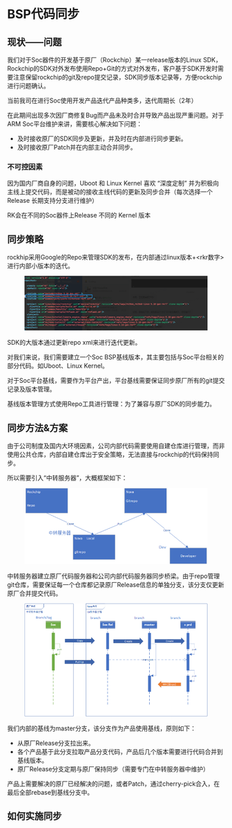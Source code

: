 # BSP代码同步

## 现状——问题

我们对于Soc器件的开发基于原厂（Rockchip）某一release版本的Linux SDK，Rockchip的SDK对外发布使用Repo+Git的方式对外发布，客户基于SDK开发时需要注意保留rockchip的git及repo提交记录，SDK同步版本记录等，方便rockchip进行问题确认。

当前我司在进行Soc使用开发产品迭代产品种类多，迭代周期长（2年）

在此期间出现多次因厂商修复Bug而产品未及时合并导致产品出现严重问题。对于ARM Soc平台维护来讲，需要核心解决如下问题：

* 及时接收原厂的SDK同步及更新，并及时在内部进行同步更新。
* 及时接收原厂Patch并在内部主动合并同步。

### 不可控因素

因为国内厂商自身的问题，Uboot 和 Linux Kernel 喜欢 “深度定制” 并为积极向主线上提交代码，而是被动的接收主线代码的更新及同步合并（每次选择一个Release 长期支持分支进行维护）

RK会在不同的Soc器件上Release 不同的 Kernel 版本

## 同步策略

rockhip采用Google的Repo来管理SDK的发布，在内部通过linux版本+\<rkr数字>进行内部小版本的迭代。

<figure><img src="../../.gitbook/assets/image (17).png" alt=""><figcaption></figcaption></figure>

SDK的大版本通过更新repo xml来进行迭代更新。

对我们来说，我们需要建立一个Soc BSP基线版本，其主要包括与Soc平台相关的部分代码。如Uboot、Linux Kernel。

对于Soc平台基线，需要作为平台产出，平台基线需要保证同步原厂所有的git提交记录及版本管理。

基线版本管理方式使用Repo工具进行管理：为了兼容与原厂SDK的同步能力。

## 同步方法&方案

由于公司制度及国内大环境因素，公司内部代码需要使用自建仓库进行管理，而非使用公共仓库，内部自建仓库出于安全策略，无法直接与rockchip的代码保持同步。

所以需要引入“中转服务器”，大概框架如下：

<figure><img src="../../.gitbook/assets/image (18).png" alt=""><figcaption></figcaption></figure>

中转服务器建立原厂代码服务器和公司内部代码服务器同步桥梁。由于repo管理git仓库，需要保证每一个仓库都记录原厂Release信息的单独分支，该分支仅更新原厂合并提交代码。

<figure><img src="../../.gitbook/assets/image (19).png" alt=""><figcaption></figcaption></figure>

我们内部的基线为master分支，该分支作为产品使用基线，原则如下：

* 从原厂Release分支拉出来。
* 各个产品基于此分支拉取产品分支代码，产品后几个版本需要进行代码合并到基线版本。
* 原厂Release分支定期与原厂保持同步（需要专门在中转服务器中维护）

产品上需要解决的原厂已经解决的问题，或者Patch，通过cherry-pick合入，在最后全部rebase到基线分支中。

## 如何实施同步

